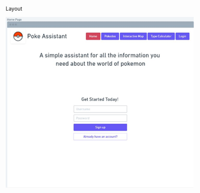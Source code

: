 Layout

![HomePage](https://github.com/Jeenilpatel/cs326-final-Pi/blob/master/Docs/Layout/HomePage.JPG "Home Page")